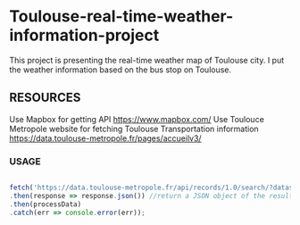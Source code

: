 # Toulouse-real-time-weather-information-project

This project is presenting the real-time weather map of Toulouse city.
I put the weather information based on the bus stop on Toulouse.

## RESOURCES
Use Mapbox for getting API https://www.mapbox.com/
Use Toulouce Metropole website for fetching Toulouse Transportation information https://data.toulouse-metropole.fr/pages/accueilv3/

### USAGE
``` javascript

fetch('https://data.toulouse-metropole.fr/api/records/1.0/search/?dataset=stations-meteo-en-place&rows=54')
.then(response => response.json()) //return a JSON object of the result
.then(processData)
.catch(err => console.error(err));

```


